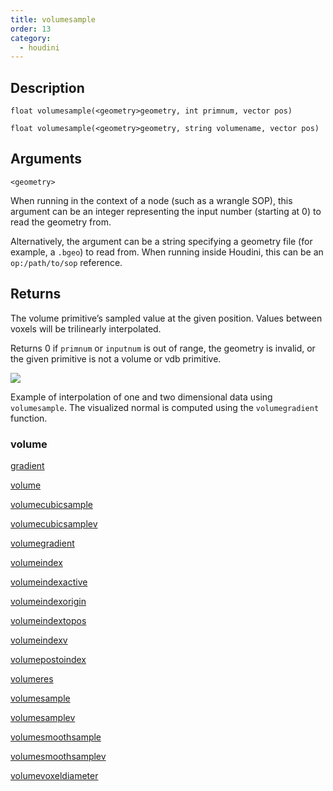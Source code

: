 ```yaml
---
title: volumesample
order: 13
category:
  - houdini
---
```


## Description

`float volumesample(<geometry>geometry, int primnum, vector pos)`

`float volumesample(<geometry>geometry, string volumename, vector pos)`

## Arguments

`<geometry>`

When running in the context of a node (such as a wrangle SOP), this argument
can be an integer representing the input number (starting at 0) to read the
geometry from.

Alternatively, the argument can be a string specifying a geometry file (for
example, a `.bgeo`) to read from. When running inside Houdini, this can be an
`op:/path/to/sop` reference.

## Returns

The volume primitive’s sampled value at the given position. Values between
voxels will be trilinearly interpolated.

Returns 0 if `primnum` or `inputnum` is out of range, the geometry is invalid,
or the given primitive is not a volume or vdb primitive.

![](../../images/vex/volumesample.png)

Example of interpolation of one and two dimensional data using `volumesample`.
The visualized normal is computed using the `volumegradient` function.

### volume

[gradient](gradient.html)

[volume](volume.html)

[volumecubicsample](volumecubicsample.html)

[volumecubicsamplev](volumecubicsamplev.html)

[volumegradient](volumegradient.html)

[volumeindex](volumeindex.html)

[volumeindexactive](volumeindexactive.html)

[volumeindexorigin](volumeindexorigin.html)

[volumeindextopos](volumeindextopos.html)

[volumeindexv](volumeindexv.html)

[volumepostoindex](volumepostoindex.html)

[volumeres](volumeres.html)

[volumesample](volumesample.html)

[volumesamplev](volumesamplev.html)

[volumesmoothsample](volumesmoothsample.html)

[volumesmoothsamplev](volumesmoothsamplev.html)

[volumevoxeldiameter](volumevoxeldiameter.html)
